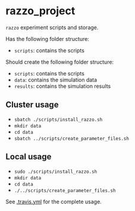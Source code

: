 # razzo_project

`razzo` experiment scripts and storage.

Has the following folder structure:

 * `scripts`: contains the scripts

Should create the following folder structure:

 * `scripts`: contains the scripts
 * `data`: contains the simulation data
 * `results`: contains the simulation results

## Cluster usage

 * `sbatch ./scripts/install_razzo.sh`
 * `mkdir data`
 * `cd data`
 * `sbatch ../scripts/create_parameter_files.sh`


## Local usage

 * `sudo ./scripts/install_razzo.sh`
 * `mkdir data`
 * `cd data`
 * `./../scripts/create_parameter_files.sh`

See [.travis.yml](.travis.yml) for the complete usage.